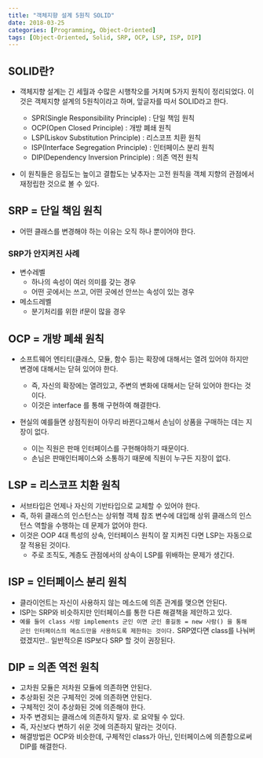 ```yaml
---
title: "객체지향 설계 5원칙 SOLID"
date: 2018-03-25
categories: [Programming, Object-Oriented]
tags: [Object-Oriented, Solid, SRP, OCP, LSP, ISP, DIP]
---
```


## SOLID란?

- 객체지향 설계는 긴 세월과 수많은 시행착오를 거치며 5가지 원칙이 정리되었다. 이것은 객체지향 설계의 5원칙이라고 하며, 앞글자를 따서 SOLID라고 한다.
  - SPR(Single Responsibility Principle) : 단일 책임 원칙
  - OCP(Open Closed Principle) : 개방 폐쇄 원칙
  - LSP(Liskov Substitution Principle) : 리스코프 치환 원칙
  - ISP(Interface Segregation Principle) : 인터페이스 분리 원칙
  - DIP(Dependency Inversion Principle) : 의존 역전 원칙

- 이 원칙들은 응집도는 높이고 결합도는 낮추자는 고전 원칙을 객체 지향의 관점에서 재정립한 것으로 볼 수 있다.

## SRP = 단일 책임 원칙

- 어떤 클래스를 변경해야 하는 이유는 오직 하나 뿐이어야 한다.

### SRP가 안지켜진 사례

- 변수레벨
  - 하나의 속성이 여러 의미를 갖는 경우
  - 어떤 곳에서는 쓰고, 어떤 곳에선 안쓰는 속성이 있는 경우
- 메소드레벨
  - 분기처리를 위한 if문이 많을 경우

## OCP = 개방 폐쇄 원칙

- 소프트웨어 엔티티(클래스, 모듈, 함수 등)는 확장에 대해서는 열려 있어야 하지만 변경에 대해서는 닫혀 있어야 한다.
  - 즉, 자신의 확장에는 열려있고, 주변의 변화에 대해서는 닫혀 있어야 한다는 것이다.
  - 이것은 interface 를 통해 구현하여 해결한다.

- 현실의 예를들면 상점직원이 아무리 바뀐다고해서 손님이 상품을 구매하는 데는 지장이 없다.
  - 이는 직원은 판매 인터페이스를 구현해야하기 때문이다.
  - 손님은 판매인터페이스와 소통하기 때문에 직원이 누구든 지장이 없다.

## LSP = 리스코프 치환 원칙

- 서브타입은 언제나 자신의 기반타입으로 교체할 수 있어야 한다.
- 즉, 하위 클래스의 인스턴스는 상위형 객체 참조 변수에 대입해 상위 클래스의 인스턴스 역할을 수행하는 데 문제가 없어야 한다.
- 이것은 OOP 4대 특성의 상속, 인터페이스 원칙이 잘 지켜진 다면 LSP는 자동으로 잘 적용된 것이다.
  - 주로 조직도, 계층도 관점에서의 상속이 LSP를 위배하는 문제가 생긴다.

## ISP = 인터페이스 분리 원칙

- 클라이언트는 자신이 사용하지 않는 메소드에 의존 관계를 맺으면 안된다.
- ISP는 SRP와 비슷하지만 인터페이스를 통한 다른 해결책을 제안하고 있다.
- `예를 들어 class 사람 implements 군인 이면 군인 홍길동 = new 사람() 을 통해 군인 인터페이스의 메소드만을 사용하도록 제한하는 것이다.` SRP였다면 class를 나눠버렸겠지만.. 일반적으론 ISP보다 SRP 할 것이 권장된다.

## DIP = 의존 역전 원칙

- 고차원 모듈은 저차원 모듈에 의존하면 안된다.
- 추상화된 것은 구체적인 것에 의존하면 안된다.
- 구체적인 것이 추상화된 것에 의존해야 한다.
- 자주 변경되는 클래스에 의존하지 말자. 로 요약될 수 있다.
- 즉, 자신보다 변하기 쉬운 것에 의존하지 말라는 것이다.
- 해결방법은 OCP와 비슷한데, 구체적인 class가 아닌, 인터페이스에 의존함으로써 DIP를 해결한다.